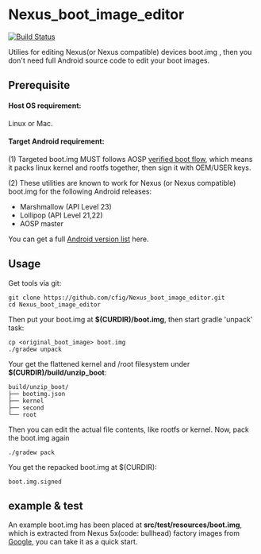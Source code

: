# Nexus_boot_image_editor
[![Build Status](https://travis-ci.org/cfig/Nexus_boot_image_editor.svg?branch=master)](https://travis-ci.org/cfig/Nexus_boot_image_editor)

Utilies for editing Nexus(or Nexus compatible) devices boot.img , then you don't need full Android source code to edit your boot images.

## Prerequisite
#### Host OS requirement:

Linux or Mac.

#### Target Android requirement:

(1) Targeted boot.img MUST follows AOSP [verified boot flow](https://source.android.com/security/verifiedboot/index.html), which means it packs linux kernel and rootfs together, then sign it with OEM/USER keys.

(2) These utilities are known to work for Nexus (or Nexus compatible) boot.img for the following Android releases:

 - Marshmallow (API Level 23)
 - Lollipop (API Level 21,22)
 - AOSP master

You can get a full [Android version list](https://source.android.com/source/build-numbers.html) here.

## Usage
Get tools via git:

    git clone https://github.com/cfig/Nexus_boot_image_editor.git
    cd Nexus_boot_image_editor

Then put your boot.img at **$(CURDIR)/boot.img**, then start gradle 'unpack' task:

    cp <original_boot_image> boot.img
    ./gradew unpack

Your get the flattened kernel and /root filesystem under **$(CURDIR)/build/unzip\_boot**:

    build/unzip_boot/
    ├── bootimg.json
    ├── kernel
    ├── second
    └── root

Then you can edit the actual file contents, like rootfs or kernel.
Now, pack the boot.img again

    ./gradew pack

You get the repacked boot.img at $(CURDIR):

    boot.img.signed

## example & test
An example boot.img has been placed at **src/test/resources/boot.img**, which is extracted from Nexus 5x(code: bullhead) factory images from [Google](https://dl.google.com/dl/android/aosp/bullhead-mda89e-factory-29247942.tgz), you can take it as a quick start.
